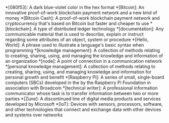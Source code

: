 <!-- Most of the following definitions are courtesy of Wikipedia, unless otherwise noted. -->
*[080f53]: A dark blue-violet color in the hex format
*[Bitcoin]: An innovative proof-of-work blockchain payment network and a new kind of money <!-- Definition based on Bitcoin.org -->
*[Bitcoin Cash]: A proof-of-work blockchain payment network and cryptocurrency that's based on Bitcoin but faster and cheaper to use <!-- Definition based on Cointelegraph.com -->
*[blockchain]: A type of distributed ledger technology
*[documentation]: Any communicable material that is used to describe, explain or instruct regarding some attributes of an object, system or procedure
*[Hello, World]: A phrase used to illustrate a language's basic syntax when programming
*[knowledge management]: A collection of methods relating to creating, sharing, using, and managing the knowledge and information of an organization
*[node]: A point of connection in a communication network
*[personal knowledge management]: A collection of methods relating to creating, sharing, using, and managing knowledge and information for personal growth and benefit <!-- Definition modified from the "knowledge management" Wikipedia article -->
*[Raspberry Pi]: A series of small, single-board computers (SBCs) developed in the by the Raspberry Pi Foundation in association with Broadcom
*[technical writer]: A professional information communicator whose task is to transfer information between two or more parties
*[Zune]: A discontinued line of digital media products and services developed by Microsoft
*[IoT]: Devices with sensors, processors, software, and other technologies that connect and exchange data with other devices and systems over networks
